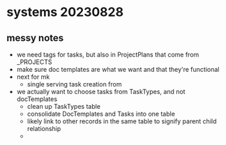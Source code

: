 # systems 20230828
## messy notes
* we need tags for tasks, but also in ProjectPlans that come from _PROJECTS
* make sure doc templates are what we want and that they're functional
* next for mk
    * single serving task creation from 
* we actually want to choose tasks from TaskTypes, and not docTemplates
    * clean up TaskTypes table
    * consolidate DocTemplates and Tasks into one table
    * likely link to other records in the same table to signify parent child relationship
    * 